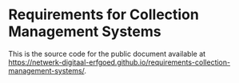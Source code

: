 # Requirements for Collection Management Systems

This is the source code for the public document available at https://netwerk-digitaal-erfgoed.github.io/requirements-collection-management-systems/.
